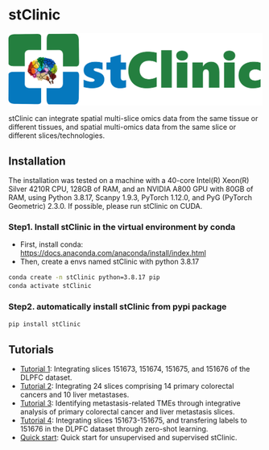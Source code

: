 # stClinic
![image](https://github.com/cmzuo11/stClinic/blob/main/image/stClinic_logo.png)

stClinic can integrate spatial multi-slice omics data from the same tissue or different tissues, and spatial multi-omics data from the same slice or different slices/technologies.

## Installation

The installation was tested on a machine with a 40-core Intel(R) Xeon(R) Silver 4210R CPU, 128GB of RAM, and an NVIDIA A800 GPU with 80GB of RAM, using Python 3.8.17, Scanpy 1.9.3, PyTorch 1.12.0, and PyG (PyTorch Geometric) 2.3.0. If possible, please run stClinic on CUDA.

### Step1. Install stClinic in the virtual environment by conda

* First, install conda: https://docs.anaconda.com/anaconda/install/index.html
* Then, create a envs named stClinic with python 3.8.17

```bash
conda create -n stClinic python=3.8.17 pip
conda activate stClinic
```

### Step2. automatically install stClinic from pypi package

```bash
pip install stClinic
```

## Tutorials

* [Tutorial 1](https://github.com/cmzuo11/stClinic/wiki/Tutorial-1:-10X-Visium-(DLPFC-dataset)): Integrating slices 151673, 151674, 151675, and 151676 of the DLPFC dataset.
* [Tutorial 2](https://github.com/cmzuo11/stClinic/wiki/Tutorial-2:-Integration-Analysis-of-Primary-Colorectal-Cancer-and-Liver-Metastasis-Slices): Integrating 24 slices comprising 14 primary colorectal cancers and 10 liver metastases.
* [Tutorial 3](https://github.com/cmzuo11/stClinic/wiki/Tutorial-3:-Supervised-Model-for-Identifying-Metastasis%E2%80%90Related-Niches-Using-Primary-Colorectal-Cancer-and-Liver-Metastasis-Slices): Identifying metastasis-related TMEs through integrative analysis of primary colorectal cancer and liver metastasis slices.
* [Tutorial 4](https://github.com/cmzuo11/stClinic/wiki/Tutorial-4:-Label-transfer-for-DLPFC-dataset): Integrating slices 151673-151675, and transfering labels to 151676 in the DLPFC dataset through zero-shot learning.
* [Quick start](https://github.com/cmzuo11/stClinic/wiki/Quick-start): Quick start for unsupervised and supervised stClinic.

